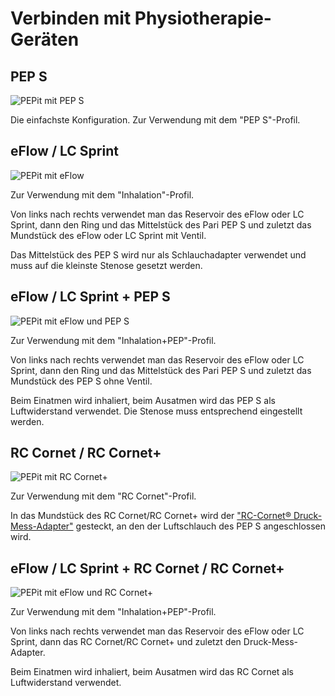 # Verbinden mit Physiotherapie-Geräten

## PEP S

![PEPit mit PEP S](https://raw.githubusercontent.com/Dakkaron/T-HMI-PEPmonitor/refs/heads/main/docs/images/peps.jpg)

Die einfachste Konfiguration. Zur Verwendung mit dem "PEP S"-Profil.

## eFlow / LC Sprint

![PEPit mit eFlow](https://raw.githubusercontent.com/Dakkaron/T-HMI-PEPmonitor/refs/heads/main/docs/images/eflow.jpg)

Zur Verwendung mit dem "Inhalation"-Profil.

Von links nach rechts verwendet man das Reservoir des eFlow oder LC Sprint, dann den Ring und das Mittelstück des Pari PEP S und zuletzt das Mundstück des eFlow oder LC Sprint mit Ventil.

Das Mittelstück des PEP S wird nur als Schlauchadapter verwendet und muss auf die kleinste Stenose gesetzt werden.

## eFlow / LC Sprint + PEP S

![PEPit mit eFlow und PEP S](https://raw.githubusercontent.com/Dakkaron/T-HMI-PEPmonitor/refs/heads/main/docs/images/eflow_peps.jpg)

Zur Verwendung mit dem "Inhalation+PEP"-Profil.

Von links nach rechts verwendet man das Reservoir des eFlow oder LC Sprint, dann den Ring und das Mittelstück des Pari PEP S und zuletzt das Mundstück des PEP S ohne Ventil.

Beim Einatmen wird inhaliert, beim Ausatmen wird das PEP S als Luftwiderstand verwendet. Die Stenose muss entsprechend eingestellt werden.

## RC Cornet / RC Cornet+

![PEPit mit RC Cornet+](https://raw.githubusercontent.com/Dakkaron/T-HMI-PEPmonitor/refs/heads/main/docs/images/cornet.jpg)

Zur Verwendung mit dem "RC Cornet"-Profil.

In das Mundstück des RC Cornet/RC Cornet+ wird der ["RC-Cornet® Druck-Mess-Adapter"](https://www.cegla.de/produkte/zubehoer/) gesteckt, an den der Luftschlauch des PEP S angeschlossen wird.

## eFlow / LC Sprint + RC Cornet / RC Cornet+

![PEPit mit eFlow und RC Cornet+](https://raw.githubusercontent.com/Dakkaron/T-HMI-PEPmonitor/refs/heads/main/docs/images/eflow_cornet.jpg)

Zur Verwendung mit dem "Inhalation+PEP"-Profil.

Von links nach rechts verwendet man das Reservoir des eFlow oder LC Sprint, dann das RC Cornet/RC Cornet+ und zuletzt den Druck-Mess-Adapter.

Beim Einatmen wird inhaliert, beim Ausatmen wird das RC Cornet als Luftwiderstand verwendet.
